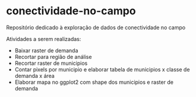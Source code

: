 # conectividade-no-campo
Repositório dedicado à exploração de dados de conectividade no campo

Atividades a serem realizadas:

- Baixar raster de demanda
- Recortar para região de análise
- Recortar raster de municipios
- Contar pixels por municipio e elaborar tabela de municipios x classe de demanda x área
- Elaborar mapa no ggplot2 com shape dos municipios e raster de demanda


